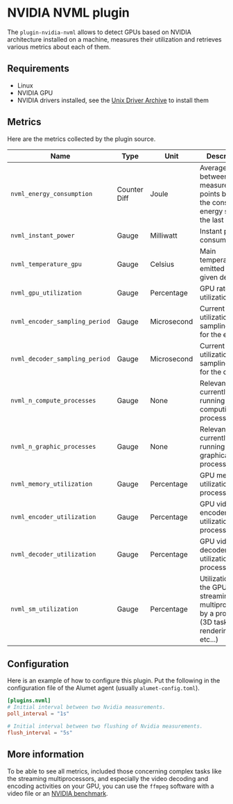 # NVIDIA NVML plugin

The `plugin-nvidia-nvml` allows to detect GPUs based on NVIDIA architecture installed on a machine, measures their utilization and retrieves various metrics about each of them.

## Requirements

- Linux
- NVIDIA GPU
- NVIDIA drivers installed, see the [Unix Driver Archive](https://www.nvidia.com/en-us/drivers/unix/) to install them

## Metrics

Here are the metrics collected by the plugin source.

|Name|Type|Unit|Description|Resource|ResourceConsumer|Attributes|
|----|----|----|-----------|---------|-----------------|----------|
|`nvml_energy_consumption`|Counter Diff|Joule|Average between 2 measurement points based on the consumed energy since the last boot|GPU|LocalMachine||
|`nvml_instant_power`|Gauge|Milliwatt|Instant power consumption|GPU|LocalMachine||
|`nvml_temperature_gpu`|Gauge|Celsius|Main temperature emitted by a given device|GPU|LocalMachine||
|`nvml_gpu_utilization`|Gauge|Percentage|GPU rate utilization|GPU|LocalMachine||
|`nvml_encoder_sampling_period`|Gauge|Microsecond|Current utilization and sampling size for the encoder|GPU|LocalMachine||
|`nvml_decoder_sampling_period`|Gauge|Microsecond|Current utilization and sampling size for the decoder|GPU|LocalMachine||
|`nvml_n_compute_processes`|Gauge|None|Relevant currently running computing processes data|GPU|LocalMachine||
|`nvml_n_graphic_processes`|Gauge|None|Relevant currently running graphical processes data|GPU|LocalMachine||
|`nvml_memory_utilization`|Gauge|Percentage|GPU memory utilization by a process|Process|LocalMachine||
|`nvml_encoder_utilization`|Gauge|Percentage|GPU video encoder utilization by a process|Process|LocalMachine||
|`nvml_decoder_utilization`|Gauge|Percentage|GPU video decoder utilization by a process|Process|LocalMachine||
|`nvml_sm_utilization`|Gauge|Percentage|Utilization of the GPU streaming multiprocessors by a process (3D task and rendering, etc...)|Process|LocalMachine||

## Configuration

Here is an example of how to configure this plugin.
Put the following in the configuration file of the Alumet agent (usually `alumet-config.toml`).

```toml
[plugins.nvml]
# Initial interval between two Nvidia measurements.
poll_interval = "1s"

# Initial interval between two flushing of Nvidia measurements.
flush_interval = "5s"
```

## More information

To be able to see all metrics, included those concerning complex tasks like the streaming multiprocessors, and especially the video decoding and encoding activities on your GPU, you can use the `ffmpeg` software with a video file or an [NVIDIA benchmark](https://catalog.ngc.nvidia.com/orgs/nvidia/containers/hpc-benchmarks).
